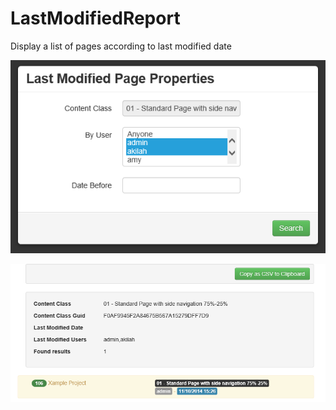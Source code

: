 LastModifiedReport
==================

Display a list of pages according to last modified date

![Screen 1](https://raw.githubusercontent.com/jhuangsoftware/LastModifiedReport/master/img/screen1.PNG)

![Screen 2](https://raw.githubusercontent.com/jhuangsoftware/LastModifiedReport/master/img/screen2.PNG)
